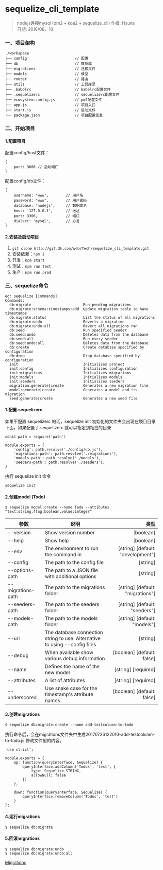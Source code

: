 # sequelize_cli_template

> nodejs连接mysql (pm2 + koa2 + sequelize_cli)
> 作者: Hsuna<br/>
> 日期: 2018/08、10<br/>

### 一、项目架构

```
./workspace
├── config                      // 配置
├── db                          // 数据库
├── migrations                  // 迁移文件
├── models                      // 模型
├── router                      // 路由
├── utils                       // 工具库录
├── .babelrc                    // babelrc配置文件
├── .sequelizerc                // sequelizerc配置文件
├── ecosystem.config.js         // pm2配置文件
├── app.js                      // 项目入口
├── start.js                    // 启动文件
└── package.json                // 项目配置信息
```

### 二、开始项目

#### 1.配置项目

配置config/host文件：

```
{
    port: 3000 // 启动端口
}
```

配置config/db文件：

```
{
    username: 'www',        // 用户名
    password: "www",        // 用户密码
    database: 'nodejs',     // 数据库名
    host: '127.0.0.1',      // 地址
    port: 3306,             // 端口
    dialect: 'mysql',       // 方言
}
```


#### 2.安装及启动项目

1.  `git clone http://git.3k.com/web/Tech/sequelize_cli_template.git`
3.  安装依赖：`npm i`
4.  开发：`npm start`
5.  测试：`npm run test`
6.  生产：`npm run prod`


### 三、sequelize命令

```
eg: sequelize [Commands]
Commands:
  db:migrate                        Run pending migrations
  db:migrate:schema:timestamps:add  Update migration table to have timestamps
  db:migrate:status                 List the status of all migrations
  db:migrate:undo                   Reverts a migration
  db:migrate:undo:all               Revert all migrations ran
  db:seed                           Run specified seeder
  db:seed:undo                      Deletes data from the database
  db:seed:all                       Run every seeder
  db:seed:undo:all                  Deletes data from the database
  db:create                         Create database specified by configuration
  db:drop                           Drop database specified by configuration
  init                              Initializes project
  init:config                       Initializes configuration
  init:migrations                   Initializes migrations
  init:models                       Initializes models
  init:seeders                      Initializes seeders
  migration:generate|create         Generates a new migration file
  model:generate|create             Generates a model and its migration
  seed:generate|create              Generates a new seed file
```

#### 1.配置.sequelizerc

如果不配置.sequelizerc 的话，sequelize init 初始化的文件夹会出现在项目目录下面，如果配置了.sequelizerc 就可以指定到相应的目录

```
const path = require('path')

module.exports = {
    'config': path.resolve('./config/db.js'),
    'migrations-path': path.resolve('./migrations'),
    'models-path': path.resolve('./models'),
    'seeders-path': path.resolve('./seeders'),
}
```

执行 sequelize init 命令

```
sequelize init
```


#### 2.创建model (Todo)

```
$ sequelize model:create --name Todo --attibutes "text:string,flag:boolean,value:integer"
```

| 参数 | 说明 | 类型 |
| -- | -- | --: |
| --version | Show version number | [boolean]|
|--help | Show help | [boolean] |
|--env | The environment to run the command in | [string] [default: "development"]|
|--config | The path to the config file | [string]|
|--options-path | The path to a JSON file with additional options | [string]|
|--migrations-path | The path to the migrations folder | [string] [default: "migrations"]|
|--seeders-path | The path to the seeders folder | [string] [default: "seeders"]|
|--models-path | The path to the models folder | [string] [default: "models"]|
| --url | The database connection string to use. Alternative to using --config files | [string]|
|--debug | When available show various debug information | [boolean] [default: false]|
| --name | Defines the name of the new model | [string] [required]|
| --attributes |  A list of attributes | [string] [required] |
|--underscored | Use snake case for the timestamp's attribute names | [boolean] [default: false] |


#### 3.创建migrations

```
$ sequelize db:migrate:create --name add-testcolumn-to-todo
```

执行命令后，会在migrations文件夹中生成20170726122010-add-testcolumn-to-todo.js 修改文件里的内容。

```
'use strict';

module.exports = {
    up: function(queryInterface, Sequelize) {
        queryInterface.addColumn('Todos', 'test', {
            type: Sequelize.STRING,
            allowNull: false
        })
    },

    down: function(queryInterface, Sequelize) {
        queryInterface.removeColumn('Todos', 'test')
    }
};
```


#### 4.运行migrations

```
$ sequelize db:migrate
```


#### 5.回滚migrations

```
$ sequelize db:migrate:undo
$ sequelize db:migrate:undo:all
```

[Migrations](http://docs.sequelizejs.com/manual/tutorial/migrations.html)